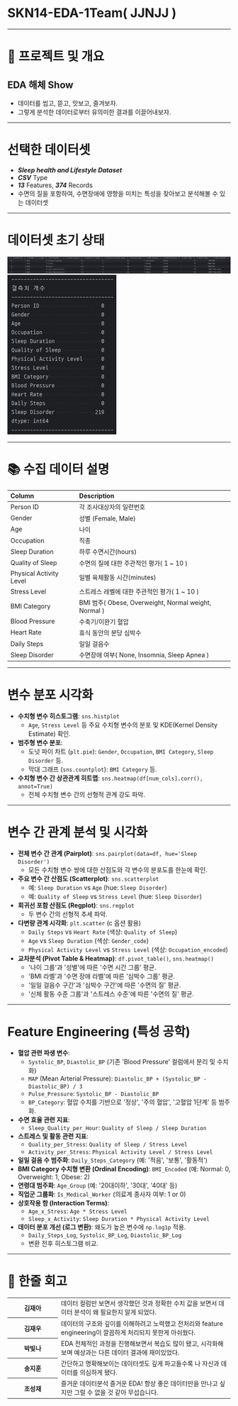 # SKN14-EDA-1Team( JJNJJ )

------------------------------------------------------------------------------
# 🚀 프로젝트 및 개요

## EDA 해체 Show
- 데이터를 씹고, 뜯고, 맛보고, 즐겨보자.
- 그렇게 분석한 데이터로부터 유의미한 결과를 이끌어내보자.

------------------------------------------------------------------------------
# 선택한 데이터셋
- _**Sleep health and Lifestyle Dataset**_
- _**CSV**_ Type
- _**13**_ Features, _**374**_ Records
- 수면의 질을 포함하여, 수면장애에 영향을 미치는 특성을 찾아보고 분석해볼 수 있는 데이터셋

------------------------------------------------------------------------------
# 데이터셋 초기 상태
![데이터 최초 로드 후 상태](readme_img/01_first_dataframe.jpg)
![컬럼별 결측치 개수](readme_img/jh_05_isna_check.jpg)

------------------------------------------------------------------------------
# 📚 수집 데이터 설명

| Column                  | Description                                           |
|:------------------------|:------------------------------------------------------|
| Person ID               | 각 조사대상자의 일련번호                              |
| Gender                  | 성별 (Female, Male)                                   |
| Age                     | 나이                                                  |
| Occupation              | 직종                                                  |
| Sleep Duration          | 하루 수면시간(hours)                                  |
| Quality of Sleep        | 수면의 질에 대한 주관적인 평가( 1 ~ 10 )              |
| Physical Activity Level | 일별 육체활동 시간(minutes)                           |
| Stress Level            | 스트레스 레벨에 대한 주관적인 평가( 1 ~ 10 )          |
| BMI Category            | BMI 범주( Obese, Overweight, Normal weight, Normal )  |
| Blood Pressure          | 수축기/이완기 혈압                                    |
| Heart Rate              | 휴식 동안의 분당 심박수                               |
| Daily Steps             | 일일 걸음수                                           |
| Sleep Disorder          | 수면장애 여부( None, Insomnia, Sleep Apnea )          |

------------------------------------------------------------------------------
# 변수 분포 시각화



*   **수치형 변수 히스토그램**: `sns.histplot`
    *   `Age`, `Stress Level` 등 주요 수치형 변수의 분포 및 KDE(Kernel Density Estimate) 확인.
*   **범주형 변수 분포**:
    *   도넛 파이 차트 (`plt.pie`): `Gender`, `Occupation`, `BMI Category`, `Sleep Disorder` 등.
    *   막대 그래프 (`sns.countplot`): `BMI Category` 등.
*   **수치형 변수 간 상관관계 히트맵**: `sns.heatmap(df[num_cols].corr(), annot=True)`
    *   전체 수치형 변수 간의 선형적 관계 강도 파악.

-------------------------------------------------------------------------------

# 변수 간 관계 분석 및 시각화



*   **전체 변수 간 관계 (Pairplot)**: `sns.pairplot(data=df, hue='Sleep Disorder')`
    *   모든 수치형 변수 쌍에 대한 산점도와 각 변수의 분포도를 한눈에 확인.
*   **주요 변수 간 산점도 (Scatterplot)**: `sns.scatterplot`
    *   예: `Sleep Duration` vs `Age` (hue: `Sleep Disorder`)
    *   예: `Quality of Sleep` vs `Stress Level` (hue: `Sleep Disorder`)
*   **회귀선 포함 산점도 (Regplot)**: `sns.regplot`
    *   두 변수 간의 선형적 추세 파악.
*   **다변량 관계 시각화**: `plt.scatter` (c 옵션 활용)
    *   `Daily Steps` vs `Heart Rate` (색상: `Quality of Sleep`)
    *   `Age` vs `Sleep Duration` (색상: `Gender_code`)
    *   `Physical Activity Level` vs `Stress Level` (색상: `Occupation_encoded`)
*   **교차분석 (Pivot Table & Heatmap)**: `df.pivot_table()`, `sns.heatmap()`
    *   '나이 그룹'과 '성별'에 따른 '수면 시간 그룹' 평균.
    *   'BMI 라벨'과 '수면 장애 라벨'에 따른 '심박수 그룹' 평균.
    *   '일일 걸음수 구간'과 '심박수 구간'에 따른 '수면의 질' 평균.
    *   '신체 활동 수준 그룹'과 '스트레스 수준'에 따른 '수면의 질' 평균.
---------------------------------------------------------------------------------

# Feature Engineering (특성 공학)

*   **혈압 관련 파생 변수**:
    *   `Systolic_BP`, `Diastolic_BP` (기존 'Blood Pressure' 컬럼에서 분리 및 수치화)
    *   `MAP` (Mean Arterial Pressure): `Diastolic_BP + (Systolic_BP - Diastolic_BP) / 3`
    *   `Pulse_Pressure`: `Systolic_BP - Diastolic_BP`
    *   `BP_Category`: 혈압 수치를 기반으로 '정상', '주의 혈압', '고혈압 1단계' 등 범주화.
*   **수면 효율 관련 지표**:
    *   `Sleep_Quality_per_Hour`: `Quality of Sleep / Sleep Duration`
*   **스트레스 및 활동 관련 지표**:
    *   `Quality_per_Stress`: `Quality of Sleep / Stress Level`
    *   `Activity_per_Stress`: `Physical Activity Level / Stress Level`
*   **일일 걸음 수 범주화**: `Daily_Steps_Category` (예: '적음', '보통', '활동적')
*   **BMI Category 수치형 변환 (Ordinal Encoding)**: `BMI_Encoded` (예: Normal: 0, Overweight: 1, Obese: 2)
*   **연령대 범주화**: `Age_Group` (예: '20대이하', '30대', '40대' 등)
*   **직업군 그룹화**: `Is_Medical_Worker` (의료계 종사자 여부: 1 or 0)
*   **상호작용 항 (Interaction Terms)**:
    *   `Age_x_Stress`: `Age * Stress Level`
    *   `Sleep_x_Activity`: `Sleep Duration * Physical Activity Level`
*   **데이터 분포 개선 (로그 변환)**: 왜도가 높은 변수에 `np.log1p` 적용.
    *   `Daily_Steps_Log`, `Systolic_BP_Log`, `Diastolic_BP_Log`
    *   변환 전후 히스토그램 비교.

-----------------------------------------------------------------------------------
# 💭 한줄 회고
<table>
  <tbody>
    <tr><th width="100"><strong>김재아</strong></th><td>데이터 컬럼만 보면서 생각했던 것과 정확한 수치 값을 보면서 데이터 분석이 왜 필요한지 알게 되었다.</td></tr>
    <tr><th width="100"><strong>김재우</strong></th><td>데이터의 구조와 깊이를 이해하려고 노력했고 전처리와 feature engineering이 깔끔하게 처리되지 못한게 아쉬웠다.</td></tr>
    <tr><th width="100"><strong>박빛나</strong></th><td>EDA 전체적인 과정을 진행해보면서 복습도 많이 됐고, 시각화해보며 예상과는 다른 데이터 결과에 재미있었다.</td></tr>
    <tr><th width="100"><strong>송지훈</strong></th><td>간단하고 명확해보이는 데이터셋도 깊게 파고들수록 나 자신과 데이터를 의심하게 됐다.</td></tr>
    <tr><th width="100"><strong>조성재</strong></th><td>즐거운 데이터분석 즐거운 EDA! 항상 좋은 데이터만을 만나고 싶지만 그럴 수 없을 것 같아 무섭습니다.</td></tr>
  </tbody>
</table>